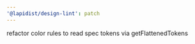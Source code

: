 ```yaml
---
'@lapidist/design-lint': patch
---
```


refactor color rules to read spec tokens via getFlattenedTokens
